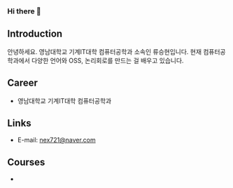 ### Hi there 👋

## Introduction
안녕하세요.
영남대학교 기계IT대학 컴퓨터공학과 소속인 류승현입니다.
현재 컴퓨터공학과에서 다양한 언어와 OSS, 논리회로를 만드는 걸 배우고 있습니다.


## Career
- 영남대학교 기계IT대학 컴퓨터공학과

## Links
- E-mail: nex721@naver.com
  
## Courses
- 

<!--
**young0ne77/young0ne77** is a ✨ _special_ ✨ repository because its `README.md` (this file) appears on your GitHub profile.

Here are some ideas to get you started:

- 🔭 I’m currently working on ...
- 🌱 I’m currently learning ...
- 👯 I’m looking to collaborate on ...
- 🤔 I’m looking for help with ...
- 💬 Ask me about ...
- 📫 How to reach me: ...
- 😄 Pronouns: ...
- ⚡ Fun fact: ...
-->
